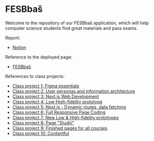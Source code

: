# FESBbaš

Welcome to the repository of our FESBbaš application, which will help computer science students find great materials and pass exams.

Report: 
- [Notion](https://www.notion.so/HCI-projekt-FESBba-9083ee531bbb4ef6b3f4ace334ceef5f)

Reference to the deployed page:
- [FESBbaš](https://fesb-bas.vercel.app/)

References to class projects:
- [Class project 1: Figma essentials](/class-projects/class-project-1/)
- [Class project 2: User personas and information architecture](/class-projects/class-project-2/)
- [Class project 3: Next.js Web Development](/class-projects/class-project-3/)
- [Class project 4: Low High-fidelity prototype](/class-projects/class-project-4/)
- [Class project 5: Next.js - Dynamic routes, data fetching](/class-projects/class-project-5/)
- [Class project 6: Full Responsive Page Coding](/class-projects/class-project-6/)
- [Class project 7: New Low & High-fidelity prototypes](/class-projects/class-project-7/)
- [Class project 8: Page "Studiji"](/class-projects/class-project-8/)
- [Class project 9: Finished pages for all courses](/class-projects/class-project-9/)
- [Class project 10: Contentful](/class-projects/class-project-10/)
